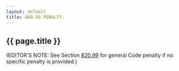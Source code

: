 ```yaml
---
layout: default 
title: 860.99 PENALTY.
---
```


{{ page.title }}
----------------

(EDITOR'S NOTE: See Section [820.99](39b74b22.html) for general Code
penalty if no specific penalty is provided.)
